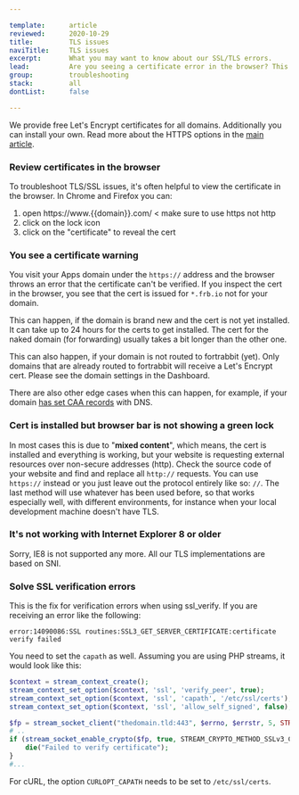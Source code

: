 ```yaml
---

template:      article
reviewed:      2020-10-29
title:         TLS issues
naviTitle:     TLS issues
excerpt:       What you may want to know about our SSL/TLS errors.
lead:          Are you seeing a certificate error in the browser? This article aims to help developers troubleshooting such errors.
group:         troubleshooting
stack:         all
dontList:      false

---
```



We provide free Let's Encrypt certificates for all domains. Additionally you can install your own. Read more about the HTTPS options in the [main article](/https).


### Review certificates in the browser

To troubleshoot TLS/SSL issues, it's often helpful to view the certificate in the browser. In Chrome and Firefox you can:

1. open https://www.{{domain}}.com/ < make sure to use https not http
2. click on the lock icon 
3. click on the "certificate" to reveal the cert


### You see a certificate warning 

You visit your Apps domain under the `https://` address and the browser throws an error that the certificate can't be verified. If you inspect the cert in the browser, you see that the cert is issued for `*.frb.io` not for your domain. 

This can happen, if the domain is brand new and the cert is not yet installed. It can take up to 24 hours for the certs to get installed. The cert for the naked domain (for forwarding) usually takes a bit longer than the other one.

This can also happen, if your domain is not routed to fortrabbit (yet). Only domains that are already routed to fortrabbit will receive a Let's Encrypt cert. Please see the domain settings in the Dashboard. 

There are also other edge cases when this can happen, for example, if your domain [has set CAA records](/https#toc-secure-your-domain-with-a-caa-record) with DNS. 


### Cert is installed but browser bar is not showing a green lock

In most cases this is due to "**mixed content**", which means, the cert is installed and everything is working, but your website is requesting external resources over non-secure addresses (http). Check the source code of your website and find and replace all `http://` requests. You can use `https://` instead or you just leave out the protocol entirely like so: `//`. The last method will use whatever has been used before, so that works especially well, with different environments, for instance when your local development machine doesn't have TLS.


### It's not working with Internet Explorer 8 or older

Sorry, IE8 is not supported any more. All our TLS implementations are based on SNI.


### Solve SSL verification errors

This is the fix for verification errors when using ssl_verify. If you are receiving an error like the following:

```
error:14090086:SSL routines:SSL3_GET_SERVER_CERTIFICATE:certificate verify failed
```
You need to set the `capath` as well. Assuming you are using PHP streams, it would look like this:
```php
$context = stream_context_create();
stream_context_set_option($context, 'ssl', 'verify_peer', true);
stream_context_set_option($context, 'ssl', 'capath', '/etc/ssl/certs'); # <<< that's the one
stream_context_set_option($context, 'ssl', 'allow_self_signed', false);

$fp = stream_socket_client("thedomain.tld:443", $errno, $errstr, 5, STREAM_CLIENT_CONNECT, $context);
# ..
if (stream_socket_enable_crypto($fp, true, STREAM_CRYPTO_METHOD_SSLv3_CLIENT) === false) {
    die("Failed to verify certificate");
}
#...
```

For cURL, the option `CURLOPT_CAPATH` needs to be set to `/etc/ssl/certs`.